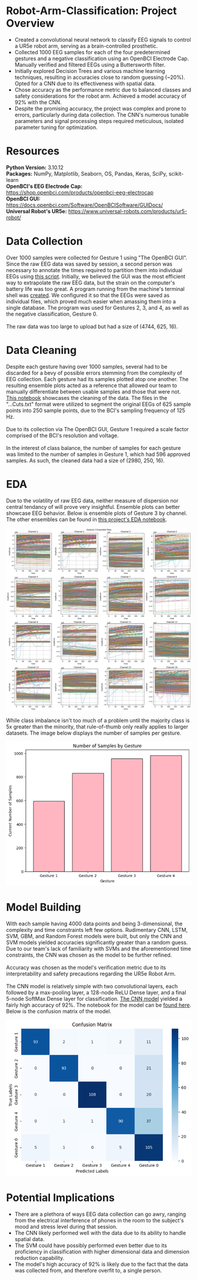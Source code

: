 # Robot-Arm-Classification: Project Overview
- Created a convolutional neural network to classify EEG signals to control a UR5e robot arm, serving as a brain-controlled prosthetic.
- Collected 1000 EEG samples for each of the four predetermined gestures and a negative classification using an OpenBCI Electrode Cap. Manually verified and filtered EEGs using a Buttersworth filter.
- Initially explored Decision Trees and various machine learning techniques, resulting in accuracies close to random guessing (~20%). Opted for a CNN due to its effectiveness with spatial data.
- Chose accuracy as the performance metric due to balanced classes and safety considerations for the robot arm. Achieved a model accuracy of 92% with the CNN.
- Despite the promising accuracy, the project was complex and prone to errors, particularly during data collection. The CNN's numerous tunable parameters and signal processing steps required meticulous, isolated parameter tuning for optimization.



# Resources 
**Python Version:** 3.10.12 <br>
**Packages:** NumPy, Matplotlib, Seaborn, OS, Pandas, Keras, SciPy, scikit-learn <br>
**OpenBCI's EEG Electrode Cap:** https://shop.openbci.com/products/openbci-eeg-electrocap <br>
**OpenBCI GUI:** https://docs.openbci.com/Software/OpenBCISoftware/GUIDocs/ <br>
**Universal Robot's UR5e:** https://www.universal-robots.com/products/ur5-robot/<br>



# Data Collection
Over 1000 samples were collected for Gesture 1 using "The OpenBCI GUI". Since the raw EEG data was saved by session, a second person was necessary to annotate the times required to partition them into individual EEGs using [this script](/OpenBCI_GUI_Timing.py). Initially, we believed the GUI was the most efficient way to extrapolate the raw EEG data, but the strain on the computer's battery life was too great. A program running from the machine's terminal shell was [created](/BCI_LiveFeeding.py). We configured it so that the EEGs were saved as individual files, which proved much easier when amassing them into a single database. The program was used for Gestures 2, 3, and 4, as well as the negative classification, Gesture 0.
 <br><br>
The raw data was too large to upload but had a size of (4744, 625, 16).



# Data Cleaning
Despite each gesture having over 1000 samples, several had to be discarded for a bevy of possible errors stemming from the complexity of EEG collection. Each gesture had its samples plotted atop one another. The resulting ensemble plots acted as a reference that allowed our team to manually differentiate between usable samples and those that were not. [This notebook](/Robot_Arm_Classification,_Data_Cleaning.ipynb) showcases the cleaning of the data. The files in the "...Cuts.txt" format were utilized to segment the original EEGs of 625 sample points into 250 sample points, due to the BCI's sampling frequency of 125 Hz. <br><br>
Due to its collection via The OpenBCI GUI, Gesture 1 required a scale factor comprised of the BCI's resolution and voltage. <br><br>
In the interest of class balance, the number of samples for each gesture was limited to the number of samples in Gesture 1, which had 596 approved samples. As such, the cleaned data had a size of (2980, 250, 16).



# EDA
Due to the volatility of raw EEG data, neither measure of dispersion nor central tendancy of will prove very insightful. Ensemble plots can better showcase EEG behavior. Below is ensemble plots of Gesture 3 by channel. The other ensembles can be found in [this project's EDA notebook](/Robot_Arm_Classification,_EDA.ipynb).

![Image](https://github.com/LucinoGarcia/Robot-Arm-Classification/blob/main/images/G3_Ens.png)

While class imbalance isn't too much of a problem until the majority class is 5x greater than the minority, that rule-of-thumb only really applies to larger datasets. The image below displays the number of samples per gesture.

![Image](https://github.com/LucinoGarcia/Robot-Arm-Classification/blob/main/images/Number_of_Samples_by_Gesture.png)



# Model Building
With each sample having 4000 data points and being 3-dimensional, the complexity and time constraints left few options. Rudimentary CNN, LSTM, SVM, GBM, and Random Forest models were built, but only the CNN and SVM models yielded accuracies significantly greater than a random guess. Due to our team's lack of familiarity with SVMs and the aforementioned time constraints, the CNN was chosen as the model to be further refined. <br><br>
Accuracy was chosen as the model's verification metric due to its interpretability and safety precautions regarding the UR5e Robot Arm. <br><br>
The CNN model is relatively simple with two convolutional layers, each followed by a max-pooling layer, a 128-node ReLU Dense layer, and a final 5-node SoftMax Dense layer for classification. [The CNN model](/Robot_Arm_Classification_CNN.hdf5) yielded a fairly high accuracy of 92%. The notebook for the model can be [found here](/Robot_Arm_Classification,_Model_Building.ipynb). Below is the confusion matrix of the model.

    
![Image](/images/BME_CM.png)



# Potential Implications
- There are a plethora of ways EEG data collection can go awry, ranging from the electrical interference of phones in the room to the subject's mood and stress level during that session.
- The CNN likely performed well with the data due to its ability to handle spatial data.
- The SVM could have possibly performed even better due to its proficiency in classification with higher dimensional data and dimension reduction capability.
- The model's high accuracy of 92% is likely due to the fact that the data was collected from, and therefore overfit to, a single person.
